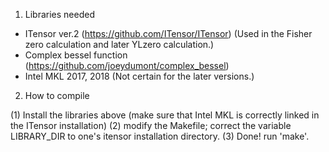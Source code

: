 1. Libraries needed

- ITensor ver.2 (https://github.com/ITensor/ITensor)
 (Used in the Fisher zero calculation and later YLzero calculation.)
- Complex bessel function (https://github.com/joeydumont/complex_bessel)
- Intel MKL 2017, 2018 (Not certain for the later versions.)

2. How to compile 

(1) Install the libraries above (make sure that Intel MKL is correctly linked in the ITensor installation)
(2) modify the Makefile;
correct the variable LIBRARY_DIR to one's itensor installation directory.
(3) Done! run 'make'. 

